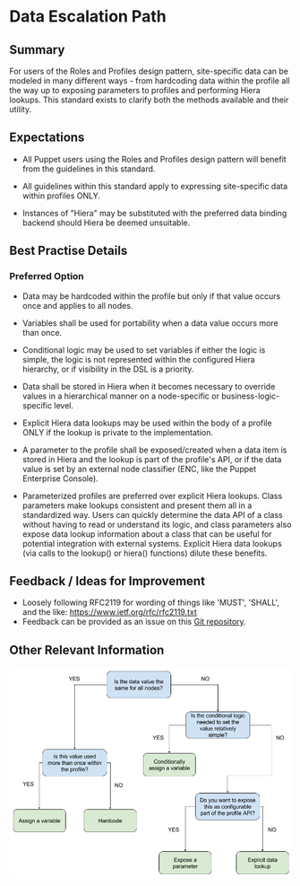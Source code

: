 # Data Escalation Path

## Summary

For users of the Roles and Profiles design pattern, site-specific data can be
modeled in many different ways - from hardcoding data within the profile all
the way up to exposing parameters to profiles and performing Hiera lookups.
This standard exists to clarify both the methods available and their utility.

## Expectations

* All Puppet users using the Roles and Profiles design pattern will benefit
  from the guidelines in this standard.

* All guidelines within this standard apply to expressing site-specific data
  within profiles ONLY.

* Instances of "Hiera" may be substituted with the preferred data binding
  backend should Hiera be deemed unsuitable.

## Best Practise Details

### Preferred Option

* Data may be hardcoded within the profile but only if that value occurs once
  and applies to all nodes.

* Variables shall be used for portability when a data value occurs more than
  once.

* Conditional logic may be used to set variables if either the logic is simple,
  the logic is not represented within the configured Hiera hierarchy, or if
  visibility in the DSL is a priority.

* Data shall be stored in Hiera when it becomes necessary to override values in
  a hierarchical manner on a node-specific or business-logic-specific level.

* Explicit Hiera data lookups may be used within the body of a profile ONLY
  if the lookup is private to the implementation.

* A parameter to the profile shall be exposed/created when a data item is
  stored in Hiera and the lookup is part of the profile's API, or if the data
  value is set by an external node classifier (ENC, like the Puppet Enterprise
  Console).

* Parameterized profiles are preferred over explicit Hiera lookups.  Class
  parameters make lookups consistent and present them all in a standardized way.
  Users can quickly determine the data API of a class without having to read or
  understand its logic, and class parameters also expose data lookup information
  about a class that can be useful for potential integration with external
  systems.  Explicit Hiera data lookups (via calls to the lookup() or hiera() functions)
  dilute these benefits.

## Feedback / Ideas for Improvement

* Loosely following RFC2119 for wording of things like 'MUST', 'SHALL', and the
  like: https://www.ietf.org/rfc/rfc2119.txt
* Feedback can be provided as an issue on this [Git
  repository](https://github.com/puppetlabs/best-practices/issues).

## Other Relevant Information

![Data Escalation Path](images/data/data_escalation_path.png)

